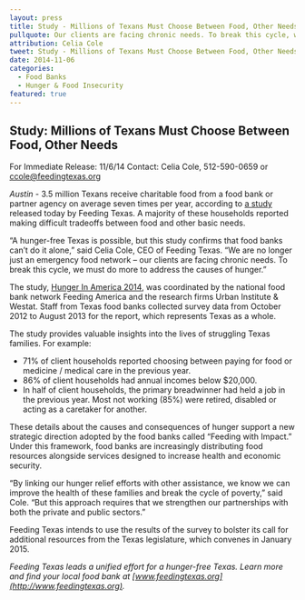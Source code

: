 ```yaml
---
layout: press
title: Study - Millions of Texans Must Choose Between Food, Other Needs
pullquote: Our clients are facing chronic needs. To break this cycle, we must do more to address the causes of hunger.
attribution: Celia Cole
tweet: Study - Millions of Texans Must Choose Between Food, Other Needs
date: 2014-11-06
categories:
  - Food Banks
  - Hunger & Food Insecurity
featured: true
---
```

## Study: Millions of Texans Must Choose Between Food, Other Needs

For Immediate Release: 11/6/14
Contact: Celia Cole, 512-590-0659 or ccole@feedingtexas.org
 
*Austin* - 3.5 million Texans receive charitable food from a food bank or partner agency on average seven times per year, according to [a study](https://s3-us-west-2.amazonaws.com/assets.feedingtexas.org/pdf/Hunger-In-America-2014-Texas-Report.pdf) released today by Feeding Texas. A majority of these households reported making difficult tradeoffs between food and other basic needs.

“A hunger-free Texas is possible, but this study confirms that food banks can’t do it alone,” said Celia Cole, CEO of Feeding Texas. “We are no longer just an emergency food network – our clients are facing chronic needs. To break this cycle, we must do more to address the causes of hunger.”

The study, [Hunger In America 2014](https://s3-us-west-2.amazonaws.com/assets.feedingtexas.org/pdf/Hunger-In-America-2014-Texas-Report.pdf), was coordinated by the national food bank network Feeding America and the research firms Urban Institute & Westat. Staff from Texas food banks collected survey data from October 2012 to August 2013 for the report, which represents Texas as a whole.

The study provides valuable insights into the lives of struggling Texas families. For example:

* 71% of client households reported choosing between paying for food or medicine / medical care in the previous year.
* 86% of client households had annual incomes below $20,000.
* In half of client households, the primary breadwinner had held a job in the previous year. Most not working (85%) were retired, disabled or acting as a caretaker for another.

These details about the causes and consequences of hunger support a new strategic direction adopted by the food banks called “Feeding with Impact.” Under this framework, food banks are increasingly distributing food resources alongside services designed to increase health and economic security. 

“By linking our hunger relief efforts with other assistance, we know we can improve the health of these families and break the cycle of poverty,” said Cole. “But this approach requires that we strengthen our partnerships with both the private and public sectors.”

Feeding Texas intends to use the results of the survey to bolster its call for additional resources from the Texas legislature, which convenes in January 2015. 

*Feeding Texas leads a unified effort for a hunger-free Texas. Learn more and find your local food bank at [www.feedingtexas.org](http://www.feedingtexas.org).*

##
